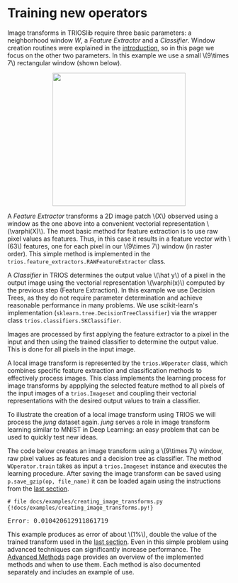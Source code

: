 # Training new operators

Image transforms in TRIOSlib require three basic parameters: a neighborhood 
window $W$, a *Feature Extractor* and a *Classifier*. Window creation routines
were explained in the [introduction](Introduction), so in this page we focus
on the other two parameters. In this example we use a small \\(9\times 7\\) 
rectangular window (shown below).

<center>
    <img src="../../img/rect9x7.png" width="300px">
</center>

A *Feature Extractor* transforms a 2D image patch \\(X\\) observed using a 
window as the one above into a convenient vectorial representation 
\\(\varphi(X)\\). The most basic method for feature extraction is to use raw 
pixel values as features. Thus, in this case it results in a feature vector with 
\\(63\\) features, one for each pixel in our \\(9\times 7\\) window (in raster order). 
This simple method is implemented in the 
`trios.feature_extractors.RAWFeatureExtractor` class. 


A *Classifier* in TRIOS determines the output value \\(\hat y\\) of a pixel in 
the output image using the vectorial representation \\(\varphi(x)\\) computed by 
the previous step (Feature Extraction). In this example we use Decision Trees, 
as they do not require parameter determination and achieve reasonable 
performance in many problems. We use scikit-learn's implementation 
(`sklearn.tree.DecisionTreeClassifier`) via the wrapper class 
`trios.classifiers.SKClassifier`. 

Images are processed by first applying the feature extractor to a pixel in the 
input and then using the trained classifier to determine the output value. This 
is done for all pixels in the input image. 

A local image transform is represented by the `trios.WOperator` class, which 
combines specific feature extraction and classification methods to effectively
process images. This class implements the learning process for image transforms 
by appplying the selected feature method to all pixels of the input images of
a `trios.Imageset` and coupling their vectorial representations with the desired
output values to train a classifier. 

To illustrate the creation of a local image transform using TRIOS we will 
process the *jung* dataset again. *jung* serves a role in image transform 
learning similar to MNIST in Deep Learning: an easy problem that can be used
to quickly test new ideas. 

The code below creates an image transform using a \\(9\times 7\\) window, raw
pixel values as features and a decision tree as classifier. The method 
`WOperator.train` takes as input a `trios.Imageset` instance and executes the 
learning procedure. After saving the image transform can be saved using 
`p.save_gzip(op, file_name)` it can be loaded again using the instructions from
the [last section](using_trained_operators.md).

```{python}
# file docs/examples/creating_image_transforms.py
{!docs/examples/creating_image_transforms.py!}
```
<pre>
Error: 0.010420612911861719
</pre>

This example produces as error of about \\(1\%\\), double the value of the 
trained transform used in the [last section](using_trained_operators.md). 
Even in this simple problem using advanced techniques can significantly 
increase performance. The [Advanced Methods](advanced_methods.md) page
provides an overview of the implemented methods and when to use them. Each 
method is also documented separately and includes an example of use. 
